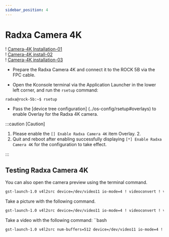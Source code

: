 ```yaml
---
sidebar_position: 4
---
```


# Radxa Camera 4K

! [Camera-4K Installation-01](/img/rock5b/rock5b-with-4k-camera-FPC.webp)  
! [Camera-4K install-02](/img/rock5b/rock5b-4k-camera-connected.webp)  
! [Camera-4K installation-03](/img/rock5b/rock5b-4k-camera.webp)

- Prepare the Radxa Camera 4K and connect it to the ROCK 5B via the FPC cable.

- Open the Kconsole terminal via the Application Launcher in the lower left corner, and run the `rsetup` command:

```bash
radxa@rock-5b:~$ rsetup
```

- Pass the [device tree configuration] (../os-config/rsetup#overlays) to enable Overlay for the Radxa 4K camera.

:::caution [Caution]

1. Please enable the `[] Enable Radxa Camera 4K` item Overlay. 2.
2. Quit and reboot after enabling successfully displaying `[*] Enable Radxa Camera 4K` for the configuration to take effect.

:::

## Testing Radxa Camera 4K

You can also open the camera preview using the terminal command.

```bash
gst-launch-1.0 v4l2src device=/dev/video11 io-mode=4 ! videoconvert ! video/x-raw,format=NV12,width=1920,height=1080 ! xvimagesink.
```

Take a picture with the following command.

```bash
gst-launch-1.0 v4l2src device=/dev/video11 io-mode=4 ! videoconvert ! video/x-raw,format=NV12,width=1920,height=1080 ! jpegenc ! multifilesink location=file.name.jpg; !
```

Take a video with the following command: ``bash

```bash
gst-launch-1.0 v4l2src num-buffers=512 device=/dev/video11 io-mode=4 ! videoconvert ! video/x-raw, format=NV12, width=1920, height=1080, framerate=30/1 ! tee name=t ! queue ! mpph264enc ! queue ! h264parse ! mpegtsmux ! filesink location=/home/radxa/file.name.mp4
```
